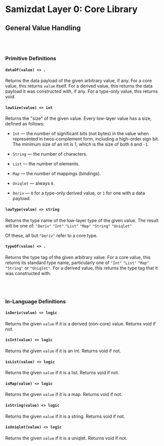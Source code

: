Samizdat Layer 0: Core Library
==============================

General Value Handling
----------------------

<br><br>
### Primitive Definitions

#### `dataOf(value) <> .`

Returns the data payload of the given arbitrary value, if any.
For a core value, this returns `value` itself. For a derived value, this
returns the data payload it was constructed with, if any. For a
type-only value, this returns void.

#### `lowSize(value) <> int`

Returns the "size" of the given value. Every low-layer value has
a size, defined as follows:

* `Int` &mdash; the number of significant bits (not bytes) in
  the value when represented in twos-complement form, including a
  high-order sign bit. The minimum size of an int is 1, which
  is the size of both `0` and `-1`.

* `String` &mdash; the number of characters.

* `List` &mdash; the number of elements.

* `Map` &mdash; the number of mappings (bindings).

* `Uniqlet` &mdash; always `0`.

* `Deriv` &mdash; `0` for a type-only derived value, or `1` for one
  with a data payload.

#### `lowType(value) <> string`

Returns the type name of the low-layer type of the given value. The
result will be one of: `"Deriv"` `"Int"` `"List"` `"Map"` `"String"`
`"Uniqlet"`

Of these, all but `"Deriv"` refer to a core type.

#### `typeOf(value) <> .`

Returns the type tag of the given arbitrary value. For a core value,
this returns its standard type name, particularly one of
`"Int"` `"List"` `"Map"` `"String"` or `"Uniqlet"`. For a derived
value, this returns the type tag that it was constructed with.


<br><br>
### In-Language Definitions

#### `isDeriv(value) <> logic`

Returns the given `value` if it is a derived (non-core) value.
Returns void if not.

#### `isInt(value) <> logic`

Returns the given `value` if it is an int. Returns void if not.

#### `isList(value) <> logic`

Returns the given `value` if it is a list. Returns void if not.

#### `isMap(value) <> logic`

Returns the given `value` if it is a map. Returns void if not.

#### `isString(value) <> logic`

Returns the given `value` if it is a string. Returns void if not.

#### `isUniqlet(value) <> logic`

Returns the given `value` if it is a uniqlet. Returns void if not.
